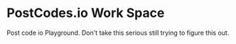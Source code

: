 # PostCodes.io Work Space

Post code io Playground.
Don't take this serious still trying to figure this out.

